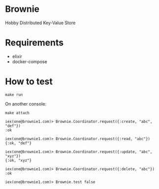 # Brownie

Hobby Distributed Key-Value Store

# Requirements

- elixir
- docker-compose

# How to test

```console
make run
```

On another console:

```console
make attach

iex(one@brownie1.com)> Brownie.Coordinator.request({:create, "abc", "def"})
:ok

iex(one@brownie1.com)> Brownie.Coordinator.request({:read, "abc"})
{:ok, "def"}

iex(one@brownie1.com)> Brownie.Coordinator.request({:update, "abc", "xyz"})
{:ok, "xyz"}

iex(one@brownie1.com)> Brownie.Coordinator.request({:delete, "abc"})
:ok

iex(one@brownie1.com)> Brownie.test false
```
